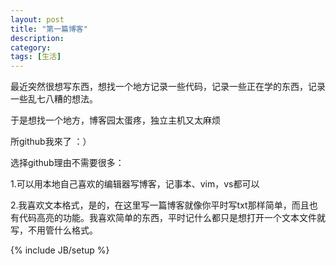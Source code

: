 ```yaml
---
layout: post
title: "第一篇博客"
description: 
category: 
tags: [生活]
---
```

最近突然很想写东西，想找一个地方记录一些代码，记录一些正在学的东西，记录一些乱七八糟的想法。

于是想找一个地方，博客园太蛋疼，独立主机又太麻烦

所github我來了 ：）

选择github理由不需要很多：

1.可以用本地自己喜欢的编辑器写博客，记事本、vim，vs都可以

2.我喜欢文本格式，是的，在这里写一篇博客就像你平时写txt那样简单，而且也有代码高亮的功能。我喜欢简单的东西，平时记什么都只是想打开一个文本文件就写，不用管什么格式。

{% include JB/setup %}
